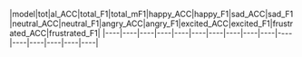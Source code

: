 |model|tot|al_ACC|total_F1|total_mF1|happy_ACC|happy_F1|sad_ACC|sad_F1|neutral_ACC|neutral_F1|angry_ACC|angry_F1|excited_ACC|excited_F1|frustrated_ACC|frustrated_F1|
|----|----|----|----|----|----|----|----|----|----|----|----|----|----|----|----|

